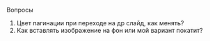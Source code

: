 Вопросы

1. Цвет пагинации при переходе на др слайд, как менять?
2. Как вставлять изображение на фон или мой вариант покатит?

